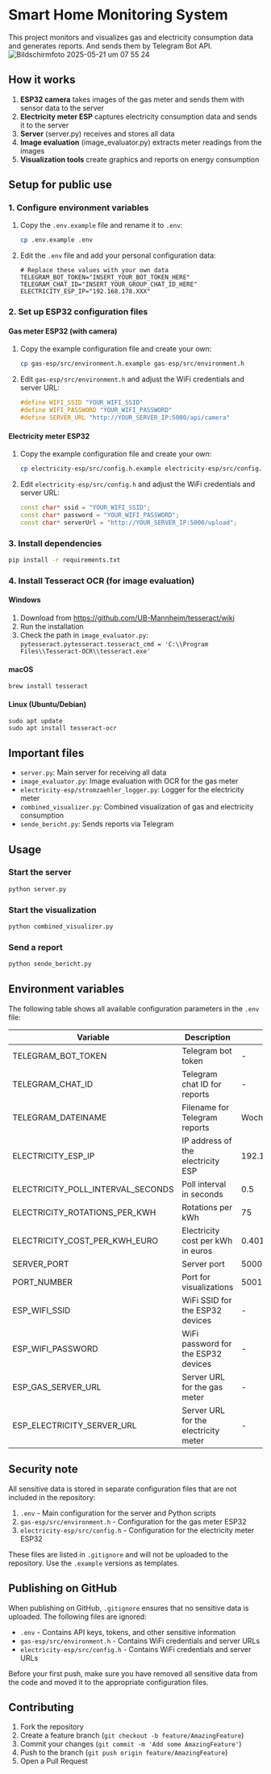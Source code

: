 # Smart Home Monitoring System

This project monitors and visualizes gas and electricity consumption data and generates reports. And sends them by Telegram Bot API. 
![Bildschirmfoto 2025-05-21 um 07 55 24](https://github.com/user-attachments/assets/dfb38c84-b644-418a-bfb3-2bb9eda7de8f)

## How it works

1. **ESP32 camera** takes images of the gas meter and sends them with sensor data to the server
2. **Electricity meter ESP** captures electricity consumption data and sends it to the server
3. **Server** (server.py) receives and stores all data
4. **Image evaluation** (image_evaluator.py) extracts meter readings from the images
5. **Visualization tools** create graphics and reports on energy consumption

## Setup for public use

### 1. Configure environment variables

1. Copy the `.env.example` file and rename it to `.env`:
   ```bash
   cp .env.example .env
   ```

2. Edit the `.env` file and add your personal configuration data:
   ```
   # Replace these values with your own data
   TELEGRAM_BOT_TOKEN="INSERT_YOUR_BOT_TOKEN_HERE"
   TELEGRAM_CHAT_ID="INSERT_YOUR_GROUP_CHAT_ID_HERE"
   ELECTRICITY_ESP_IP="192.168.178.XXX"
   ```

### 2. Set up ESP32 configuration files

#### Gas meter ESP32 (with camera)
1. Copy the example configuration file and create your own:
   ```bash
   cp gas-esp/src/environment.h.example gas-esp/src/environment.h
   ```
2. Edit `gas-esp/src/environment.h` and adjust the WiFi credentials and server URL:
   ```cpp
   #define WIFI_SSID "YOUR_WIFI_SSID"
   #define WIFI_PASSWORD "YOUR_WIFI_PASSWORD"
   #define SERVER_URL "http://YOUR_SERVER_IP:5000/api/camera"
   ```

#### Electricity meter ESP32
1. Copy the example configuration file and create your own:
   ```bash
   cp electricity-esp/src/config.h.example electricity-esp/src/config.h
   ```
2. Edit `electricity-esp/src/config.h` and adjust the WiFi credentials and server URL:
   ```cpp
   const char* ssid = "YOUR_WIFI_SSID";
   const char* password = "YOUR_WIFI_PASSWORD";
   const char* serverUrl = "http://YOUR_SERVER_IP:5000/upload";
   ```

### 3. Install dependencies

```bash
pip install -r requirements.txt
```

### 4. Install Tesseract OCR (for image evaluation)

#### Windows
1. Download from https://github.com/UB-Mannheim/tesseract/wiki
2. Run the installation
3. Check the path in `image_evaluator.py`: `pytesseract.pytesseract.tesseract_cmd = 'C:\\Program Files\\Tesseract-OCR\\tesseract.exe'`

#### macOS
```
brew install tesseract
```

#### Linux (Ubuntu/Debian)
```
sudo apt update
sudo apt install tesseract-ocr
```

## Important files

- `server.py`: Main server for receiving all data
- `image_evaluator.py`: Image evaluation with OCR for the gas meter
- `electricity-esp/stromzaehler_logger.py`: Logger for the electricity meter
- `combined_visualizer.py`: Combined visualization of gas and electricity consumption
- `sende_bericht.py`: Sends reports via Telegram

## Usage

### Start the server

```bash
python server.py
```

### Start the visualization

```bash
python combined_visualizer.py
```

### Send a report

```bash
python sende_bericht.py
```

## Environment variables

The following table shows all available configuration parameters in the `.env` file:

| Variable | Description | Default value |
|----------|--------------|--------------|
| TELEGRAM_BOT_TOKEN | Telegram bot token | - |
| TELEGRAM_CHAT_ID | Telegram chat ID for reports | - |
| TELEGRAM_DATEINAME | Filename for Telegram reports | Wochenbericht_Energie_KW_JAHR_WOCHE.png |
| ELECTRICITY_ESP_IP | IP address of the electricity ESP | 192.168.178.157 |
| ELECTRICITY_POLL_INTERVAL_SECONDS | Poll interval in seconds | 0.5 |
| ELECTRICITY_ROTATIONS_PER_KWH | Rotations per kWh | 75 |
| ELECTRICITY_COST_PER_KWH_EURO | Electricity cost per kWh in euros | 0.4017 |
| SERVER_PORT | Server port | 5000 |
| PORT_NUMBER | Port for visualizations | 5001 |
| ESP_WIFI_SSID | WiFi SSID for the ESP32 devices | - |
| ESP_WIFI_PASSWORD | WiFi password for the ESP32 devices | - |
| ESP_GAS_SERVER_URL | Server URL for the gas meter | - |
| ESP_ELECTRICITY_SERVER_URL | Server URL for the electricity meter | - |

## Security note

All sensitive data is stored in separate configuration files that are not included in the repository:

1. `.env` - Main configuration for the server and Python scripts
2. `gas-esp/src/environment.h` - Configuration for the gas meter ESP32
3. `electricity-esp/src/config.h` - Configuration for the electricity meter ESP32

These files are listed in `.gitignore` and will not be uploaded to the repository. Use the `.example` versions as templates.

## Publishing on GitHub

When publishing on GitHub, `.gitignore` ensures that no sensitive data is uploaded. The following files are ignored:

- `.env` - Contains API keys, tokens, and other sensitive information
- `gas-esp/src/environment.h` - Contains WiFi credentials and server URLs
- `electricity-esp/src/config.h` - Contains WiFi credentials and server URLs

Before your first push, make sure you have removed all sensitive data from the code and moved it to the appropriate configuration files.

## Contributing

1. Fork the repository
2. Create a feature branch (`git checkout -b feature/AmazingFeature`)
3. Commit your changes (`git commit -m 'Add some AmazingFeature'`)
4. Push to the branch (`git push origin feature/AmazingFeature`)
5. Open a Pull Request 
